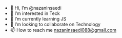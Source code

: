 - 👋 Hi, I’m @nazaninsaedi
- 👀 I’m interested in Teck
- 🌱 I’m currently learning JS
- 💞️ I’m looking to collaborate on Technology
- 📫 How to reach me nazaninsaedi088@gmail.com

<!---
nazaninsaedi/nazaninsaedi is a ✨ special ✨ repository because its `README.md` (this file) appears on your GitHub profile.
You can click the Preview link to take a look at your changes.
--->
